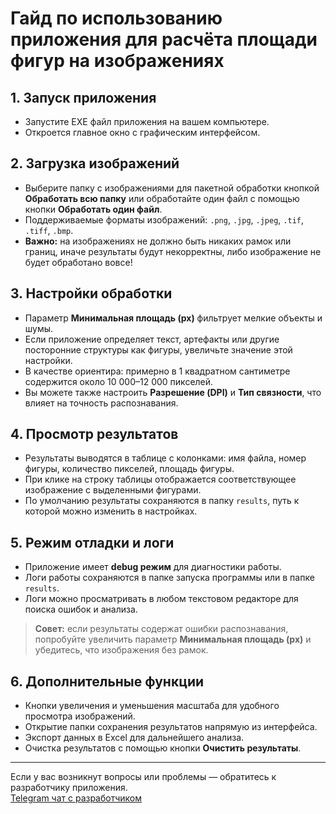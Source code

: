 # Гайд по использованию приложения для расчёта площади фигур на изображениях

## 1. Запуск приложения
- Запустите EXE файл приложения на вашем компьютере.
- Откроется главное окно с графическим интерфейсом.

## 2. Загрузка изображений
- Выберите папку с изображениями для пакетной обработки кнопкой **Обработать всю папку** или обработайте один файл с помощью кнопки **Обработать один файл**.
- Поддерживаемые форматы изображений: `.png`, `.jpg`, `.jpeg`, `.tif`, `.tiff`, `.bmp`.
- **Важно:** на изображениях не должно быть никаких рамок или границ, иначе результаты будут некорректны, либо изображение не будет обработано вовсе!

## 3. Настройки обработки
- Параметр **Минимальная площадь (px)** фильтрует мелкие объекты и шумы.
- Если приложение определяет текст, артефакты или другие посторонние структуры как фигуры, увеличьте значение этой настройки.
- В качестве ориентира: примерно в 1 квадратном сантиметре содержится около 10 000–12 000 пикселей.
- Вы можете также настроить **Разрешение (DPI)** и **Тип связности**, что влияет на точность распознавания.

## 4. Просмотр результатов
- Результаты выводятся в таблице с колонками: имя файла, номер фигуры, количество пикселей, площадь фигуры.
- При клике на строку таблицы отображается соответствующее изображение с выделенными фигурами.
- По умолчанию результаты сохраняются в папку `results`, путь к которой можно изменить в настройках.

## 5. Режим отладки и логи
- Приложение имеет **debug режим** для диагностики работы.
- Логи работы сохраняются в папке запуска программы или в папке `results`.
- Логи можно просматривать в любом текстовом редакторе для поиска ошибок и анализа.

> **Совет:** если результаты содержат ошибки распознавания, попробуйте увеличить параметр **Минимальная площадь (px)** и убедитесь, что изображения без рамок.

## 6. Дополнительные функции
- Кнопки увеличения и уменьшения масштаба для удобного просмотра изображений.
- Открытие папки сохранения результатов напрямую из интерфейса.
- Экспорт данных в Excel для дальнейшего анализа.
- Очистка результатов с помощью кнопки **Очистить результаты**.

---

Если у вас возникнут вопросы или проблемы — обратитесь к разработчику приложения.\
[Telegram чат с разработчиком](https://t.me/PyOpsMaster "Пишите прямо в Телеграм, отечу по возможности")
